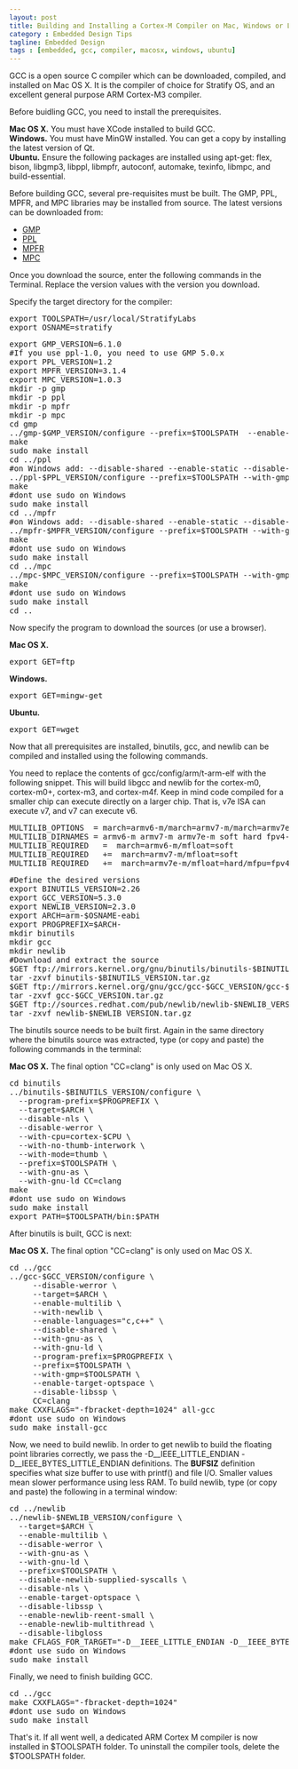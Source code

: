 ```yaml
---
layout: post
title: Building and Installing a Cortex-M Compiler on Mac, Windows or Linux
category : Embedded Design Tips
tagline: Embedded Design
tags : [embedded, gcc, compiler, macosx, windows, ubuntu]
---
```


GCC is a open source C compiler which can be downloaded, compiled, and installed on Mac OS X.  It is 
the compiler of choice for Stratify OS, and an excellent general purpose ARM Cortex-M3 compiler.

Before buidling GCC, you need to install the prerequisites.

<div class="alert alert-success"><b>Mac OS X.</b> You must have XCode installed to build GCC.</div>
<div class="alert alert-info"><b>Windows.</b> You must have MinGW installed.  You can get a copy by installing the latest version of Qt.</div>
<div class="alert alert-warning"><b>Ubuntu.</b> Ensure the following packages are installed using apt-get: flex, 
bison, libgmp3, libppl, libmpfr, autoconf, automake, texinfo, libmpc, and  build-essential.</div>

Before building GCC, several pre-requisites must be built. The GMP, PPL, MPFR, and MPC libraries may be installed from source. The latest versions can be downloaded from:

- [GMP](https://gmplib.org/)
- [PPL](http://bugseng.com/products/ppl/download)
- [MPFR](http://www.mpfr.org/)
- [MPC](http://www.multiprecision.org/)

Once you download the source, enter the following commands in the Terminal. Replace the version 
values with the version you download.

Specify the target directory for the compiler:

<pre>
export TOOLSPATH=/usr/local/StratifyLabs
export OSNAME=stratify
</pre>

<pre>
export GMP_VERSION=6.1.0
#If you use ppl-1.0, you need to use GMP 5.0.x
export PPL_VERSION=1.2
export MPFR_VERSION=3.1.4
export MPC_VERSION=1.0.3
mkdir -p gmp
mkdir -p ppl
mkdir -p mpfr
mkdir -p mpc
cd gmp
../gmp-$GMP_VERSION/configure --prefix=$TOOLSPATH  --enable-cxx
make
sudo make install
cd ../ppl
#on Windows add: --disable-shared --enable-static --disable-debugging
../ppl-$PPL_VERSION/configure --prefix=$TOOLSPATH --with-gmp=$TOOLSPATH
make
#dont use sudo on Windows
sudo make install
cd ../mpfr
#on Windows add: --disable-shared --enable-static --disable-debugging
../mpfr-$MPFR_VERSION/configure --prefix=$TOOLSPATH --with-gmp=$TOOLSPATH
make
#dont use sudo on Windows
sudo make install
cd ../mpc
../mpc-$MPC_VERSION/configure --prefix=$TOOLSPATH --with-gmp=$TOOLSPATH --enable-static --disable-shared
make
#dont use sudo on Windows
sudo make install
cd ..
</pre>

Now specify the program to download the sources (or use a browser).

<div class="alert alert-success"><b>Mac OS X.</b> 
<pre>
export GET=ftp
</pre>
</div>
<div class="alert alert-info"><b>Windows.</b>
<pre>
export GET=mingw-get
</pre>
</div>
<div class="alert alert-warning"><b>Ubuntu.</b>
<pre>
export GET=wget
</pre>
</div>

Now that all prerequisites are installed, binutils, gcc, and newlib can be compiled and installed using the following commands.

You need to replace the contents of gcc/config/arm/t-arm-elf with the following snippet.  This will build libgcc
and newlib for the cortex-m0, cortex-m0+, cortex-m3, and cortex-m4f.  Keep in mind code compiled for a smaller chip can
execute directly on a larger chip.  That is, v7e ISA can execute v7, and v7 can execute v6.
<pre>
MULTILIB_OPTIONS  = march=armv6-m/march=armv7-m/march=armv7e-m mfloat=soft mfloat=hard mfpu=fpv4-sp-d16
MULTILIB_DIRNAMES = armv6-m armv7-m armv7e-m soft hard fpv4-sp-d16
MULTILIB_REQUIRED   =  march=armv6-m/mfloat=soft
MULTILIB_REQUIRED   +=  march=armv7-m/mfloat=soft
MULTILIB_REQUIRED   +=  march=armv7e-m/mfloat=hard/mfpu=fpv4-sp-d16
</pre>

<pre>
#Define the desired versions
export BINUTILS_VERSION=2.26
export GCC_VERSION=5.3.0
export NEWLIB_VERSION=2.3.0
export ARCH=arm-$OSNAME-eabi
export PROGPREFIX=$ARCH-
mkdir binutils
mkdir gcc
mkdir newlib
#Download and extract the source
$GET ftp://mirrors.kernel.org/gnu/binutils/binutils-$BINUTILS_VERSION.tar.gz
tar -zxvf binutils-$BINUTILS_VERSION.tar.gz
$GET ftp://mirrors.kernel.org/gnu/gcc/gcc-$GCC_VERSION/gcc-$GCC_VERSION.tar.gz
tar -zxvf gcc-$GCC_VERSION.tar.gz
$GET ftp://sources.redhat.com/pub/newlib/newlib-$NEWLIB_VERSION.tar.gz
tar -zxvf newlib-$NEWLIB_VERSION.tar.gz
</pre>
 
The binutils source needs to be built first.  Again in the same directory where the binutils source was extracted, type (or copy and paste) the following commands in the terminal:

<div class="alert alert-success"><b>Mac OS X.</b> The final option "CC=clang" is only used on Mac OS X.</div>

<pre>
cd binutils
../binutils-$BINUTILS_VERSION/configure \
  --program-prefix=$PROGPREFIX \
  --target=$ARCH \
  --disable-nls \
  --disable-werror \
  --with-cpu=cortex-$CPU \
  --with-no-thumb-interwork \
  --with-mode=thumb \
  --prefix=$TOOLSPATH \
  --with-gnu-as \
  --with-gnu-ld CC=clang
make
#dont use sudo on Windows
sudo make install
export PATH=$TOOLSPATH/bin:$PATH
</pre>
 
After binutils is built, GCC is next:

<div class="alert alert-success"><b>Mac OS X.</b> The final option "CC=clang" is only used on Mac OS X.</div>

<pre>
cd ../gcc
../gcc-$GCC_VERSION/configure \
     --disable-werror \
     --target=$ARCH \
     --enable-multilib \
     --with-newlib \
     --enable-languages="c,c++" \
     --disable-shared \
     --with-gnu-as \
     --with-gnu-ld \
     --program-prefix=$PROGPREFIX \
     --prefix=$TOOLSPATH \
     --with-gmp=$TOOLSPATH \
     --enable-target-optspace \
     --disable-libssp \
     CC=clang 
make CXXFLAGS="-fbracket-depth=1024" all-gcc
#dont use sudo on Windows
sudo make install-gcc
</pre>
 
Now, we need to build newlib.  In order to get newlib to build the floating point libraries correctly, we pass the -D__IEEE_LITTLE_ENDIAN -D__IEEE_BYTES_LITTLE_ENDIAN definitions.  The __BUFSIZ__ definition specifies what size buffer to use with printf() and file I/O.  Smaller values mean slower performance using less RAM.  To build newlib, type (or copy and paste) the following in a terminal window:

<pre>
cd ../newlib
../newlib-$NEWLIB_VERSION/configure \
  --target=$ARCH \
  --enable-multilib \
  --disable-werror \
  --with-gnu-as \
  --with-gnu-ld \
  --prefix=$TOOLSPATH \
  --disable-newlib-supplied-syscalls \
  --disable-nls \
  --enable-target-optspace \
  --disable-libssp \
  --enable-newlib-reent-small \
  --enable-newlib-multithread \
  --disable-libgloss
make CFLAGS_FOR_TARGET="-D__IEEE_LITTLE_ENDIAN -D__IEEE_BYTES_LITTLE_ENDIAN -D__BUFSIZ__=64"
#dont use sudo on Windows
sudo make install
</pre>

Finally, we need to finish building GCC.

<pre>
cd ../gcc
make CXXFLAGS="-fbracket-depth=1024"
#dont use sudo on Windows
sudo make install
</pre>

That's it.  If all went well, a dedicated ARM Cortex M compiler is now installed in $TOOLSPATH folder.  To uninstall the compiler tools, delete the $TOOLSPATH folder.

